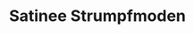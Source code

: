 ---
title: "Satinee Strumpfmoden"
url: /wuerzburg/satinee-strumpfmoden-domstrasse/
shop: Kleidung
---
